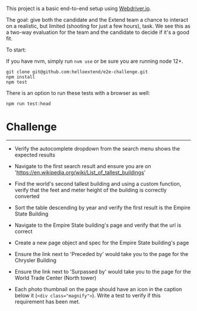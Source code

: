 This project is a basic end-to-end setup using [Webdriver.io](https://webdriver.io/docs/gettingstarted.html). 

The goal: give both the candidate and the Extend team a chance to interact on a realistic, but limited (shooting for just a few hours), task. We see this as a two-way evaluation for the team and the candidate to decide if it's a good fit.


To start:

If you have nvm, simply run `nvm use` or be sure you are running node 12+.

```
git clone git@github.com:helloextend/e2e-challenge.git
npm install
npm test 
```

There is an option to run these tests with a browser as well:
```
npm run test:head
```

# Challenge 
---
* Verify the autocomplete dropdown from the search menu shows the expected results

* Navigate to the first search result and ensure you are on 'https://en.wikipedia.org/wiki/List_of_tallest_buildings'

* Find the world's second tallest building and using a custom function, verify that the feet and meter height of the building is correctly converted

* Sort the table descending by year and verify the first result is the Empire State Building

* Navigate to the Empire State building's page and verify that the url is correct

* Create a new page object and spec for the Empire State building's page

* Ensure the link next to 'Preceded by' would take you to the page for the Chrysler Building

* Ensure the link next to 'Surpassed by' would take you to the page for the World Trade Center (North tower)

* Each photo thumbnail on the page should have an icon in the caption below it (`<div class="magnify">`). Write a test to verify if this requirement has been met.